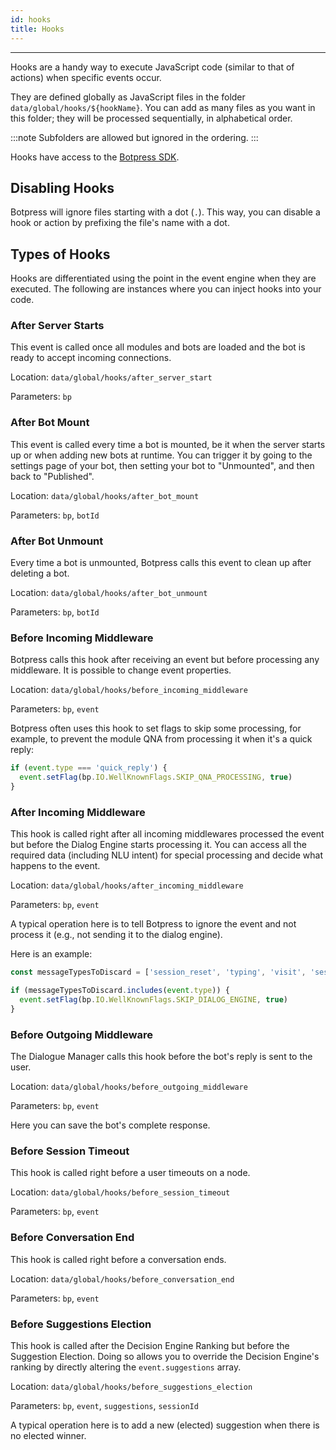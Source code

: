 ```yaml
---
id: hooks
title: Hooks
---
```


--------------------

Hooks are a handy way to execute JavaScript code (similar to that of actions) when specific events occur.

They are defined globally as JavaScript files in the folder `data/global/hooks/${hookName}`. You can add as many files as you want in this folder; they will be processed sequentially, in alphabetical order.

:::note
Subfolders are allowed but ignored in the ordering.
:::

Hooks have access to the [Botpress SDK](https://botpress.com/reference/).

## Disabling Hooks

Botpress will ignore files starting with a dot (`.`). This way, you can disable a hook or action by prefixing the file's name with a dot.

## Types of Hooks

Hooks are differentiated using the point in the event engine when they are executed. The following are instances where you can inject hooks into your code.

### After Server Starts

This event is called once all modules and bots are loaded and the bot is ready to accept incoming connections.

Location: `data/global/hooks/after_server_start`

Parameters: `bp`

### After Bot Mount

This event is called every time a bot is mounted, be it when the server starts up or when adding new bots at runtime. You can trigger it by going to the settings page of your bot, then setting your bot to "Unmounted", and then back to "Published".
 
Location: `data/global/hooks/after_bot_mount`

Parameters: `bp`, `botId`

### After Bot Unmount

Every time a bot is unmounted, Botpress calls this event to clean up after deleting a bot.

Location: `data/global/hooks/after_bot_unmount`

Parameters: `bp`, `botId`

### Before Incoming Middleware

Botpress calls this hook after receiving an event but before processing any middleware. It is possible to change event properties.

Location: `data/global/hooks/before_incoming_middleware`

Parameters: `bp`, `event`

Botpress often uses this hook to set flags to skip some processing, for example, to prevent the module QNA from processing it when it's a quick reply:

```js
if (event.type === 'quick_reply') {
  event.setFlag(bp.IO.WellKnownFlags.SKIP_QNA_PROCESSING, true)
}
```

### After Incoming Middleware

This hook is called right after all incoming middlewares processed the event but before the Dialog Engine starts processing it. You can access all the required data (including NLU intent) for special processing and decide what happens to the event.

Location: `data/global/hooks/after_incoming_middleware`

Parameters: `bp`, `event`

A typical operation here is to tell Botpress to ignore the event and not process it (e.g., not sending it to the dialog engine).

Here is an example:

```js
const messageTypesToDiscard = ['session_reset', 'typing', 'visit', 'session_reference']

if (messageTypesToDiscard.includes(event.type)) {
  event.setFlag(bp.IO.WellKnownFlags.SKIP_DIALOG_ENGINE, true)
}
```

### Before Outgoing Middleware

The Dialogue Manager calls this hook before the bot's reply is sent to the user.

Location: `data/global/hooks/before_outgoing_middleware`

Parameters: `bp`, `event`

Here you can save the bot's complete response.

### Before Session Timeout

This hook is called right before a user timeouts on a node.

Location: `data/global/hooks/before_session_timeout`

Parameters: `bp`, `event`

### Before Conversation End

This hook is called right before a conversation ends.

Location: `data/global/hooks/before_conversation_end`

Parameters: `bp`, `event`

### Before Suggestions Election

This hook is called after the Decision Engine Ranking but before the Suggestion Election. Doing so allows you to override the Decision Engine's ranking by directly altering the `event.suggestions` array.

Location: `data/global/hooks/before_suggestions_election`

Parameters: `bp`, `event`, `suggestions`, `sessionId`

A typical operation here is to add a new (elected) suggestion when there is no elected winner.
